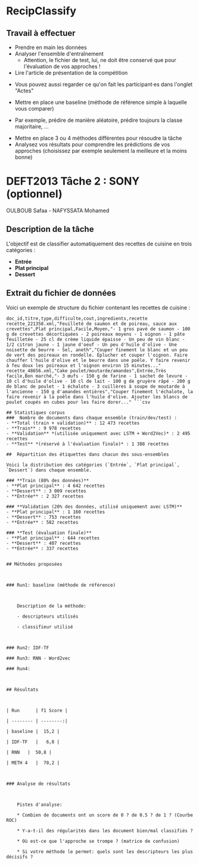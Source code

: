 # RecipClassify

## Travail à effectuer

- Prendre en main les données
- Analyser l'ensemble d'entraînement
  * Attention, le fichier de test, lui, ne doit être conservé que pour l'évaluation de vos approches !
- Lire l'article de présentation de la compétition
 * Vous pouvez aussi regarder ce qu'on fait les participant·es dans l'onglet "Actes"
- Mettre en place une baseline (méthode de référence simple à laquelle vous comparer)
 * Par exemple, prédire de manière aléatoire, prédire toujours la classe majoritaire, ...
- Mettre en place 3 ou 4 méthodes différentes pour résoudre la tâche
- Analysez vos résultats pour comprendre les prédictions de vos approches (choisissez par exemple seulement la meilleure et la moins bonne)

# DEFT2013 Tâche 2 : SONY (optionnel)

OULBOUB Safaa - NAFYSSATA Mohamed



## Description de la tâche
L'objectif est de classifier automatiquement des recettes de cuisine en trois catégories :
- **Entrée**  
- **Plat principal**  
- **Dessert**  
## Extrait du fichier de données

Voici un exemple de structure du fichier contenant les recettes de cuisine :

```csv
doc_id,titre,type,difficulte,cout,ingredients,recette
recette_221358.xml,"Feuilleté de saumon et de poireau, sauce aux crevettes",Plat principal,Facile,Moyen,"- 1 gros pavé de saumon - 100 g de crevettes décortiquées - 2 poireaux moyens - 1 oignon - 1 pâte feuilletée - 25 cl de crème liquide épaisse - Un peu de vin blanc - 1/2 citron jaune - 1 jaune d'oeuf - Un peu d'huile d'olive - Une noisette de beurre - Sel, aneth","Couper finement le blanc et un peu de vert des poireaux en rondelle. Éplucher et couper l'oignon. Faire chauffer l'huile d'olive et le beurre dans une poêle. Y faire revenir à feu doux les poireaux et l'oignon environ 15 minutes..."
recette_48656.xml,"Cake poulet/moutarde/amandes",Entrée,Très facile,Bon marché,"- 3 œufs - 150 g de farine - 1 sachet de levure - 10 cl d'huile d'olive - 10 cl de lait - 100 g de gruyère râpé - 200 g de blanc de poulet - 1 échalote - 3 cuillères à soupe de moutarde à l'ancienne - 150 g d'amandes entières","Couper finement l'échalote, la faire revenir à la poêle dans l'huile d'olive. Ajouter les blancs de poulet coupés en cubes pour les faire dorer..." ```csv

## Statistiques corpus
###  Nombre de documents dans chaque ensemble (train/dev/test) :
- **Total (train + validation)** : 12 473 recettes
- **Train** : 9 978 recettes
- **Validation** *(utilisée uniquement avec LSTM + Word2Vec)* : 2 495 recettes
- **Test** *(réservé à l'évaluation finale)* : 1 388 recettes

##  Répartition des étiquettes dans chacun des sous-ensembles

Voici la distribution des catégories (`Entrée`, `Plat principal`, `Dessert`) dans chaque ensemble.

### **Train (80% des données)**
- **Plat principal** : 4 642 recettes
- **Dessert** : 3 009 recettes
- **Entrée** : 2 327 recettes

### **Validation (20% des données, utilisé uniquement avec LSTM)**
- **Plat principal** : 1 160 recettes
- **Dessert** : 753 recettes
- **Entrée** : 582 recettes

### **Test (évaluation finale)**
- **Plat principal** : 644 recettes
- **Dessert** : 407 recettes
- **Entrée** : 337 recettes


## Méthodes proposées



### Run1: baseline (méthode de référence)



	Description de la méthode:

	- descripteurs utilisés

	- classifieur utilisé



### Run2: IDF-TF 

### Run3: RNN - Word2vec

### Run4: 



## Résultats



| Run      | f1 Score |

| -------- | --------:|

| baseline |  15,2 |

| IDF-TF   |   6,8 |

| RNN   |  50,8 |

| METH 4   |  70,2 |



### Analyse de résultats

	

	Pistes d'analyse:

	* Combien de documents ont un score de 0 ? de 0.5 ? de 1 ? (Courbe ROC)

	* Y-a-t-il des régularités dans les document bien/mal classifiés ?

	* Où est-ce que l'approche se trompe ? (matrice de confusion)

	* Si votre méthode le permet: quels sont les descripteurs les plus décisifs ?
